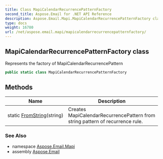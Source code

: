 ```yaml
---
title: Class MapiCalendarRecurrencePatternFactory
second_title: Aspose.Email for .NET API Reference
description: Aspose.Email.Mapi.MapiCalendarRecurrencePatternFactory class. Represents the factory of MapiCalendarRecurrencePattern
type: docs
weight: 16780
url: /net/aspose.email.mapi/mapicalendarrecurrencepatternfactory/
---
```

## MapiCalendarRecurrencePatternFactory class

Represents the factory of MapiCalendarRecurrencePattern

```csharp
public static class MapiCalendarRecurrencePatternFactory
```

## Methods

| Name | Description |
| --- | --- |
| static [FromString](../../aspose.email.mapi/mapicalendarrecurrencepatternfactory/fromstring/)(string) | Creates MapiCalendarRecurrencePattern from string pattern of recurrence rule. |

### See Also

* namespace [Aspose.Email.Mapi](../../aspose.email.mapi/)
* assembly [Aspose.Email](../../)


